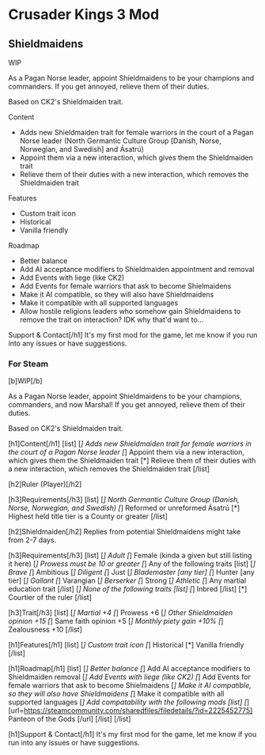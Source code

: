 # Crusader Kings 3 Mod
## Shieldmaidens

WIP

As a Pagan Norse leader, appoint Shieldmaidens to be your champions and commanders. If you get annoyed, relieve them of their duties. 

Based on CK2's Shieldmaiden trait.

Content
* Adds new Shieldmaiden trait for female warriors in the court of a Pagan Norse leader (North Germantic Culture Group [Danish, Norse, Norwegian, and Swedish] and Ásatrú) 
* Appoint them via a new interaction, which gives them the Shieldmaiden trait
* Relieve them of their duties with a new interaction, which removes the Shieldmaiden trait


Features
* Custom trait icon
* Historical
* Vanilla friendly


Roadmap
* Better balance 
* Add AI acceptance modifiers to Shieldmaiden appointment and removal
* Add Events with liege (like CK2)
* Add Events for female warriors that ask to become Shielmaidens
* Make it AI compatible, so they will also have Shieldmaidens
* Make it compatible with all supported languages
* Allow hostile religions leaders who somehow gain Shieldmaidens to remove the trait on interaction? IDK why that'd want to...


Support & Contact[/h1]
It's my first mod for the game, let me know if you run into any issues or have suggestions.

### For Steam
[b]WIP[/b]

As a Pagan Norse leader, appoint Shieldmaidens to be your champions, commanders, and now Marshal! If you get annoyed, relieve them of their duties. 

Based on CK2's Shieldmaiden trait.

[h1]Content[/h1]
[list]
    [*] Adds new Shieldmaiden trait for female warriors in the court of a Pagan Norse leader
    [*] Appoint them via a new interaction, which gives them the Shieldmaiden trait
    [*] Relieve them of their duties with a new interaction, which removes the Shieldmaiden trait
[/list]

[h2]Ruler (Player)[/h2]

[h3]Requirements[/h3]
[list]
    [*] North Germantic Culture Group (Danish, Norse, Norwegian, and Swedish)
    [*] Reformed or unreformed Ásatrú
    [*] Highest held title tier is a County or greater
[/list]

[h2]Shieldmaiden[/h2]
Replies from potential Shieldmaidens might take from 2-7 days.

[h3]Requirements[/h3]
[list]
    [*] Adult
    [*] Female (kinda a given but still listing it here)
    [*] Prowess must be 10 or greater
    [*] Any of the following traits 
    [list]
        [*] Brave
        [*] Ambitious
        [*] Diligent
        [*] Just
        [*] Blademaster [any tier]
        [*] Hunter [any tier]
        [*] Gallant
        [*] Varangian
        [*] Berserker
        [*] Strong
        [*] Athletic
        [*] Any martial education trait
    [/list]
    [*] None of the following traits
    [list]
        [*] Inbred
    [/list]
    [*] Courtier of the ruler
[/list]

[h3]Trait[/h3]
[list]
    [*] Martial +4
    [*] Prowess +6
    [*] Other Shieldmaiden opinion +15
    [*] Same faith opinion +5
    [*] Monthly piety gain +10%
    [*] Zealousness +10
[/list]

[h1]Features[/h1]
[list]
    [*] Custom trait icon
    [*] Historical
    [*] Vanilla friendly
[/list]

[h1]Roadmap[/h1]
[list]
    [*] Better balance
    [*] Add AI acceptance modifiers to Shieldmaiden removal
    [*] Add Events with liege (like CK2)
    [*] Add Events for female warriors that ask to become Shielmaidens
    [*] Make it AI compatible, so they will also have Shieldmaidens
    [*] Make it compatible with all supported languages
    [*] Add compatability with the following mods
    [list]
        [*] [url=https://steamcommunity.com/sharedfiles/filedetails/?id=2225452775] Panteon of the Gods [/url]
    [/list]
[/list]

[h1]Support & Contact[/h1]
It's my first mod for the game, let me know if you run into any issues or have suggestions.
